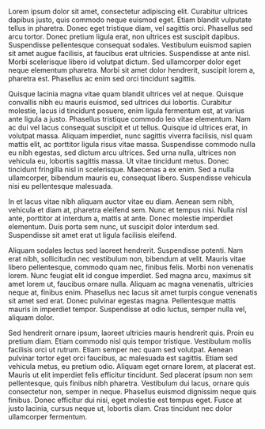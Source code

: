 Lorem ipsum dolor sit amet, consectetur adipiscing elit. Curabitur ultrices dapibus justo, quis commodo neque euismod eget. Etiam blandit vulputate tellus in pharetra. Donec eget tristique diam, vel sagittis orci. Phasellus sed arcu tortor. Donec pretium ligula erat, non ultrices est suscipit dapibus. Suspendisse pellentesque consequat sodales. Vestibulum euismod sapien sit amet augue facilisis, at faucibus erat ultricies. Suspendisse at ante nisl. Morbi scelerisque libero id volutpat dictum. Sed ullamcorper dolor eget neque elementum pharetra. Morbi sit amet dolor hendrerit, suscipit lorem a, pharetra est. Phasellus ac enim sed orci tincidunt sagittis.

Quisque lacinia magna vitae quam blandit ultrices vel at neque. Quisque convallis nibh eu mauris euismod, sed ultrices dui lobortis. Curabitur molestie, lacus id tincidunt posuere, enim ligula fermentum est, at varius ante ligula a justo. Phasellus tristique commodo leo vitae elementum. Nam ac dui vel lacus consequat suscipit et ut tellus. Quisque id ultrices erat, in volutpat massa. Aliquam imperdiet, nunc sagittis viverra facilisis, nisl quam mattis elit, ac porttitor ligula risus vitae massa. Suspendisse commodo nulla eu nibh egestas, sed dictum arcu ultrices. Sed urna nulla, ultrices non vehicula eu, lobortis sagittis massa. Ut vitae tincidunt metus. Donec tincidunt fringilla nisl in scelerisque. Maecenas a ex enim. Sed a nulla ullamcorper, bibendum mauris eu, consequat libero. Suspendisse vehicula nisi eu pellentesque malesuada.

In et lacus vitae nibh aliquam auctor vitae eu diam. Aenean sem nibh, vehicula et diam at, pharetra eleifend sem. Nunc et tempus nisi. Nulla nisl ante, porttitor at interdum a, mattis at ante. Donec molestie imperdiet elementum. Duis porta sem nunc, ut suscipit dolor interdum sed. Suspendisse sit amet erat ut ligula facilisis eleifend.

Aliquam sodales lectus sed laoreet hendrerit. Suspendisse potenti. Nam erat nibh, sollicitudin nec vestibulum non, bibendum at velit. Mauris vitae libero pellentesque, commodo quam nec, finibus felis. Morbi non venenatis lorem. Nunc feugiat elit id congue imperdiet. Sed magna arcu, maximus sit amet lorem ut, faucibus ornare nulla. Aliquam ac magna venenatis, ultricies neque at, finibus enim. Phasellus nec lacus sit amet turpis congue venenatis sit amet sed erat. Donec pulvinar egestas magna. Pellentesque mattis mauris in imperdiet tempor. Suspendisse at odio luctus, semper nulla vel, aliquam dolor.

Sed hendrerit ornare ipsum, laoreet ultricies mauris hendrerit quis. Proin eu pretium diam. Etiam commodo nisl quis tempor tristique. Vestibulum mollis facilisis orci ut rutrum. Etiam semper nec quam sed volutpat. Aenean pulvinar tortor eget orci faucibus, ac malesuada est sagittis. Etiam sed vehicula metus, eu pretium odio. Aliquam eget ornare lorem, at placerat est. Mauris ut elit imperdiet felis efficitur tincidunt. Sed placerat ipsum non sem pellentesque, quis finibus nibh pharetra. Vestibulum dui lacus, ornare quis consectetur non, semper in neque. Phasellus euismod dignissim neque quis finibus. Donec efficitur dui nisi, eget molestie est tempus eget. Fusce at justo lacinia, cursus neque ut, lobortis diam. Cras tincidunt nec dolor ullamcorper fermentum.